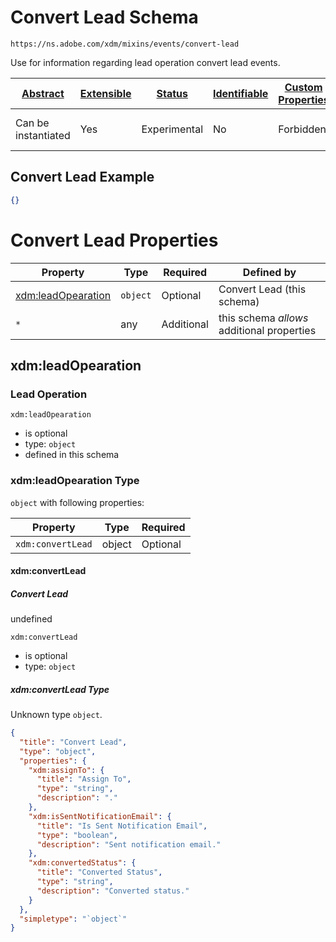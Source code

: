 
# Convert Lead Schema

```
https://ns.adobe.com/xdm/mixins/events/convert-lead
```

Use for information regarding lead operation convert lead events.

| [Abstract](../../../../abstract.md) | [Extensible](../../../../extensions.md) | [Status](../../../../status.md) | [Identifiable](../../../../id.md) | [Custom Properties](../../../../extensions.md) | [Additional Properties](../../../../extensions.md) | Defined In |
|-------------------------------------|-----------------------------------------|---------------------------------|-----------------------------------|------------------------------------------------|----------------------------------------------------|------------|
| Can be instantiated | Yes | Experimental | No | Forbidden | Permitted | [mixins/experience-event/events/convert-lead.schema.json](mixins/experience-event/events/convert-lead.schema.json) |

## Convert Lead Example
```json
{}
```

# Convert Lead Properties

| Property | Type | Required | Defined by |
|----------|------|----------|------------|
| [xdm:leadOpearation](#xdmleadopearation) | `object` | Optional | Convert Lead (this schema) |
| `*` | any | Additional | this schema *allows* additional properties |

## xdm:leadOpearation
### Lead Operation

`xdm:leadOpearation`
* is optional
* type: `object`
* defined in this schema

### xdm:leadOpearation Type


`object` with following properties:


| Property | Type | Required |
|----------|------|----------|
| `xdm:convertLead`| object | Optional |



#### xdm:convertLead
##### Convert Lead

undefined

`xdm:convertLead`
* is optional
* type: `object`

##### xdm:convertLead Type

Unknown type `object`.

```json
{
  "title": "Convert Lead",
  "type": "object",
  "properties": {
    "xdm:assignTo": {
      "title": "Assign To",
      "type": "string",
      "description": "."
    },
    "xdm:isSentNotificationEmail": {
      "title": "Is Sent Notification Email",
      "type": "boolean",
      "description": "Sent notification email."
    },
    "xdm:convertedStatus": {
      "title": "Converted Status",
      "type": "string",
      "description": "Converted status."
    }
  },
  "simpletype": "`object`"
}
```









